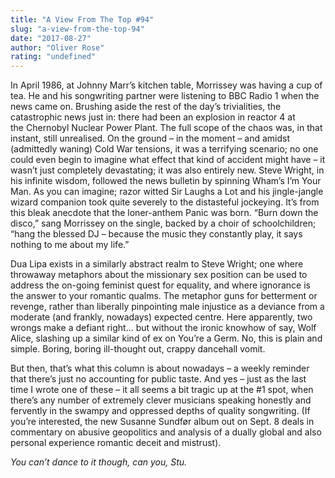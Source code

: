 ```yaml
---
title: "A View From The Top #94"
slug: "a-view-from-the-top-94"
date: "2017-08-27"
author: "Oliver Rose"
rating: "undefined"
---
```


In April 1986, at Johnny Marr’s kitchen table, Morrissey was having a cup of tea. He and his songwriting partner were listening to BBC Radio 1 when the news came on. Brushing aside the rest of the day’s trivialities, the catastrophic news just in: there had been an explosion in reactor 4 at the Chernobyl Nuclear Power Plant. The full scope of the chaos was, in that instant, still unrealised. On the ground – in the moment – and amidst (admittedly waning) Cold War tensions, it was a terrifying scenario; no one could even begin to imagine what effect that kind of accident might have – it wasn’t just completely devastating; it was also entirely new. Steve Wright, in his infinite wisdom, followed the news bulletin by spinning Wham’s I’m Your Man. As you can imagine; razor witted Sir Laughs a Lot and his jingle-jangle wizard companion took quite severely to the distasteful jockeying. It’s from this bleak anecdote that the loner-anthem Panic was born. “Burn down the disco,” sang Morrissey on the single, backed by a choir of schoolchildren; “hang the blessed DJ – because the music they constantly play, it says nothing to me about my life.”

Dua Lipa exists in a similarly abstract realm to Steve Wright; one where throwaway metaphors about the missionary sex position can be used to address the on-going feminist quest for equality, and where ignorance is the answer to your romantic qualms. The metaphor guns for betterment or revenge, rather than liberally pinpointing male injustice as a deviance from a moderate (and frankly, nowadays) expected centre. Here apparently, two wrongs make a defiant right… but without the ironic knowhow of say, Wolf Alice, slashing up a similar kind of ex on You’re a Germ. No, this is plain and simple. Boring, boring ill-thought out, crappy dancehall vomit.

But then, that’s what this column is about nowadays – a weekly reminder that there’s just no accounting for public taste. And yes – just as the last time I wrote one of these – it all seems a bit tragic up at the #1 spot, when there’s any number of extremely clever musicians speaking honestly and fervently in the swampy and oppressed depths of quality songwriting. (If you’re interested, the new Susanne Sundfør album out on Sept. 8 deals in commentary on abusive geopolitics and analysis of a dually global and also personal experience romantic deceit and mistrust).

_You can’t dance to it though, can you, Stu._
